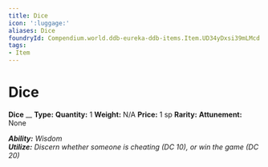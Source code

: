 ```yaml
---
title: Dice
icon: ':luggage:'
aliases: Dice
foundryId: Compendium.world.ddb-eureka-ddb-items.Item.UD34yDxsi39mLMcd
tags:
- Item
---
```


# Dice

**Dice**
__
**Type:** 
**Quantity:** 1
**Weight:** N/A
**Price:** 1 sp
**Rarity:** 
**Attunement:** None

***Ability:** Wisdom <br />**Utilize:** Discern whether someone is cheating (DC 10), or win the game (DC 20)*